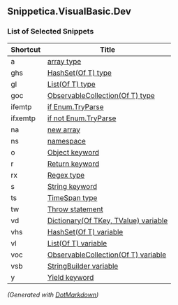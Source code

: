 ## Snippetica\.VisualBasic\.Dev

### List of Selected Snippets

Shortcut|Title
--------|-----
a|[array type](ArrayOfTType.snippet)
ghs|[HashSet(Of T) type](HashSetOfTType.snippet)
gl|[List(Of T) type](ListOfTType.snippet)
goc|[ObservableCollection(Of T) type](ObservableCollectionOfTType.snippet)
ifemtp|[if Enum.TryParse](IfEnumTryParse.snippet)
ifxemtp|[if not Enum.TryParse](IfNotEnumTryParse.snippet)
na|[new array ](NewArrayOfT.snippet)
ns|[namespace](Namespace.snippet)
o|[Object keyword](ObjectKeyword.snippet)
r|[Return keyword](ReturnKeyword.snippet)
rx|[Regex type](Regex.snippet)
s|[String keyword](StringKeyword.snippet)
ts|[TimeSpan type](TimeSpanType.snippet)
tw|[Throw statement](ThrowStatement.snippet)
vd|[Dictionary(Of TKey, TValue) variable](DictionaryOfTKeyTValueVariable.snippet)
vhs|[HashSet(Of T) variable](HashSetOfTVariable.snippet)
vl|[List(Of T) variable](ListOfTVariable.snippet)
voc|[ObservableCollection(Of T) variable](ObservableCollectionOfTVariable.snippet)
vsb|[StringBuilder variable](StringBuilderVariable.snippet)
y|[Yield keyword](YieldKeyword.snippet)

*\(Generated with [DotMarkdown](http://github.com/JosefPihrt/DotMarkdown)\)*